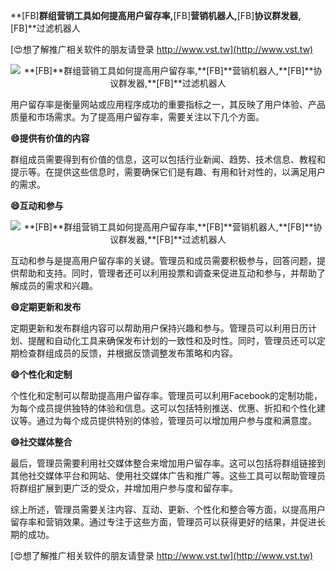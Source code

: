 **[FB]**群组营销工具如何提高用户留存率,**[FB]**营销机器人,**[FB]**协议群发器,**[FB]**过滤机器人

[😍想了解推广相关软件的朋友请登录 http://www.vst.tw](http://www.vst.tw)

 <center><img src="https://vst.tw/MP4/tuiguang/png/0.png" alt="**[FB]**群组营销工具如何提高用户留存率,**[FB]**营销机器人,**[FB]**协议群发器,**[FB]**过滤机器人"></center>

用户留存率是衡量网站或应用程序成功的重要指标之一，其反映了用户体验、产品质量和市场需求。为了提高用户留存率，需要关注以下几个方面。

**😄提供有价值的内容**

群组成员需要得到有价值的信息，这可以包括行业新闻、趋势、技术信息、教程和提示等。在提供这些信息时，需要确保它们是有趣、有用和针对性的，以满足用户的需求。

**😄互动和参与**

 <center><img src="https://vst.tw/MP4/tuiguang/png/8.png" alt="**[FB]**群组营销工具如何提高用户留存率,**[FB]**营销机器人,**[FB]**协议群发器,**[FB]**过滤机器人"></center>

互动和参与是提高用户留存率的关键。管理员和成员需要积极参与，回答问题，提供帮助和支持。同时，管理者还可以利用投票和调查来促进互动和参与，并帮助了解成员的需求和兴趣。

**😄定期更新和发布**

定期更新和发布群组内容可以帮助用户保持兴趣和参与。管理员可以利用日历计划、提醒和自动化工具来确保发布计划的一致性和及时性。同时，管理员还可以定期检查群组成员的反馈，并根据反馈调整发布策略和内容。

**😄个性化和定制**

个性化和定制可以帮助提高用户留存率。管理员可以利用Facebook的定制功能，为每个成员提供独特的体验和信息。这可以包括特别推送、优惠、折扣和个性化建议等。通过为每个成员提供特别的体验，管理员可以增加用户参与度和满意度。

**😄社交媒体整合**

最后，管理员需要利用社交媒体整合来增加用户留存率。这可以包括将群组链接到其他社交媒体平台和网站、使用社交媒体广告和推广等。这些工具可以帮助管理员将群组扩展到更广泛的受众，并增加用户参与度和留存率。

综上所述，管理员需要关注内容、互动、更新、个性化和整合等方面，以提高用户留存率和营销效果。通过专注于这些方面，管理员可以获得更好的结果，并促进长期的成功。

[😍想了解推广相关软件的朋友请登录 http://www.vst.tw](http://www.vst.tw)



